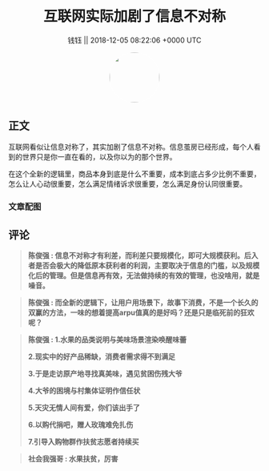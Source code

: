 <h1 align="center">互联网实际加剧了信息不对称</h1>




<p align="center">
    <a>钱钰 || 2018-12-05 08:22:06 &#43;0000 UTC</a>
</p>

<div align="center">
    <img src="https://images.zsxq.com/FsGW9ZnKn188G6GlQeMFz7QYwNqM?e=1590940799&amp;token=kIxbL07-8jAj8w1n4s9zv64FuZZNEATmlU_Vm6zD:w4vMkFlaBBxamyfYHkzfApiogDk=" width="100" height="100" style="border:1px solid;border-radius:50%; color:#ffffff"/>
</div>




## 正文

<div>
互联网看似让信息对称了，其实加剧了信息不对称。信息茧房已经形成，每个人看到的世界只是你一直在看的，以及你以为的那个世界。

在这个全新的逻辑里，商品本身到底是什么不重要，成本到底占多少比例不重要，怎么让人心动很重要，怎么满足情绪诉求很重要，怎么满足身份认同很重要。
</div>

### 文章配图

<div class="image" align="center">

</div>


## 评论

<div align="left">
<div>

<blockquote >
<span> <strong>陈俊强 : 信息不对称才有利差，而利差只要规模化，即可大规模获利。后入者是否会极大的降低原本获利者的利润，主要取决于信息的门槛，以及规模化后的管理。但是信息再有效，无法做持续的有效的管理，也没啥用，就是噪音。 </strong></span>
</blockquote>

<blockquote >
<span> <strong>陈俊强 : 而全新的逻辑下，让用户用场景下，故事下消费，不是一个长久的双赢的方法，一味的想着提高arpu值真的是好吗？还是只是临死前的狂欢呢？ </strong></span>
</blockquote>

<blockquote >
<span> <strong>陈俊强 : 1.水果的品类说明与美味场景渲染唤醒味蕾

  2.现实中的好产品稀缺，消费者需求得不到满足

  3.于是走访原产地寻找真美味，遇见贫困伤残大爷

  4.大爷的困境与村集体证明作信任状

  5.天灾无情人间有爱，你们该出手了

  6.以购代捐吧，赠人玫瑰难免扎伤

  7.引导入购物群作扶贫志愿者持续买 </strong></span>
</blockquote>

<blockquote >
<span> <strong>社会我强哥 : 水果扶贫，厉害 </strong></span>
</blockquote>

</div>
</div>